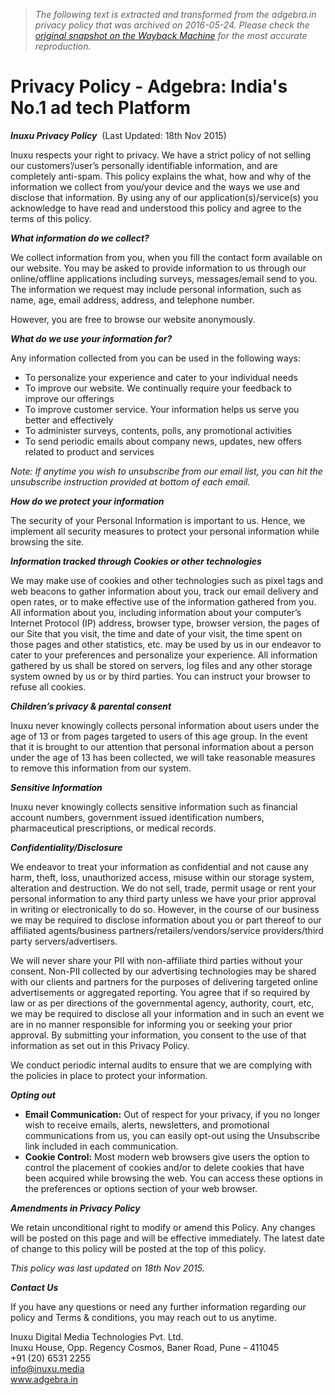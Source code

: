 > *The following text is extracted and transformed from the adgebra.in privacy policy that was archived on 2016-05-24. Please check the [original snapshot on the Wayback Machine](https://web.archive.org/web/20160524211755id_/http%3A//adgebra.in/privacy-policy) for the most accurate reproduction.*

# Privacy Policy - Adgebra: India's No.1 ad tech Platform

**_Inuxu Privacy Policy_**  (Last Updated: 18th Nov 2015)

Inuxu respects your right to privacy. We have a strict policy of not selling our customers’/user’s personally identifiable information, and are completely anti-spam. This policy explains the what, how and why of the information we collect from you/your device and the ways we use and disclose that information. By using any of our application(s)/service(s) you acknowledge to have read and understood this policy and agree to the terms of this policy.

**_What information do we collect?_**

We collect information from you, when you fill the contact form available on our website. You may be asked to provide information to us through our online/offline applications including surveys, messages/email send to you. The information we request may include personal information, such as name, age, email address, address, and telephone number.

However, you are free to browse our website anonymously.

**_What do we use your information for?_**

Any information collected from you can be used in the following ways:

  * To personalize your experience and cater to your individual needs
  * To improve our website. We continually require your feedback to improve our offerings
  * To improve customer service. Your information helps us serve you better and effectively
  * To administer surveys, contents, polls, any promotional activities
  * To send periodic emails about company news, updates, new offers related to product and services



_Note: If anytime you wish to unsubscribe from our email list, you can hit the unsubscribe instruction provided at bottom of each email._

**_How do we protect your information_**

The security of your Personal Information is important to us. Hence, we implement all security measures to protect your personal information while browsing the site.

**_Information tracked through Cookies or other technologies_**

We may make use of cookies and other technologies such as pixel tags and web beacons to gather information about you, track our email delivery and open rates, or to make effective use of the information gathered from you. All information about you, including information about your computer’s Internet Protocol (IP) address, browser type, browser version, the pages of our Site that you visit, the time and date of your visit, the time spent on those pages and other statistics, etc. may be used by us in our endeavor to cater to your preferences and personalize your experience. All information gathered by us shall be stored on servers, log files and any other storage system owned by us or by third parties. You can instruct your browser to refuse all cookies.

**_Children’s privacy & parental consent_**

Inuxu never knowingly collects personal information about users under the age of 13 or from pages targeted to users of this age group. In the event that it is brought to our attention that personal information about a person under the age of 13 has been collected, we will take reasonable measures to remove this information from our system.

**_Sensitive Information_**

Inuxu never knowingly collects sensitive information such as financial account numbers, government issued identification numbers, pharmaceutical prescriptions, or medical records.

**_Confidentiality/Disclosure_**

We endeavor to treat your information as confidential and not cause any harm, theft, loss, unauthorized access, misuse within our storage system, alteration and destruction. We do not sell, trade, permit usage or rent your personal information to any third party unless we have your prior approval in writing or electronically to do so. However, in the course of our business we may be required to disclose information about you or part thereof to our affiliated agents/business partners/retailers/vendors/service providers/third party servers/advertisers.

We will never share your PII with non-affiliate third parties without your consent. Non-PII collected by our advertising technologies may be shared with our clients and partners for the purposes of delivering targeted online advertisements or aggregated reporting. You agree that if so required by law or as per directions of the governmental agency, authority, court, etc, we may be required to disclose all your information and in such an event we are in no manner responsible for informing you or seeking your prior approval. By submitting your information, you consent to the use of that information as set out in this Privacy Policy.

We conduct periodic internal audits to ensure that we are complying with the policies in place to protect your information.

**_Opting out_**

  * **Email Communication:** Out of respect for your privacy, if you no longer wish to receive emails, alerts, newsletters, and promotional communications from us, you can easily opt-out using the Unsubscribe link included in each communication.
  * **Cookie Control:** Most modern web browsers give users the option to control the placement of cookies and/or to delete cookies that have been acquired while browsing the web. You can access these options in the preferences or options section of your web browser.



**_Amendments in Privacy Policy_**

We retain unconditional right to modify or amend this Policy. Any changes will be posted on this page and will be effective immediately. The latest date of change to this policy will be posted at the top of this policy.

_This policy was last updated on 18th Nov 2015._

**_Contact Us_**

If you have any questions or need any further information regarding our policy and Terms & conditions, you may reach out to us anytime.

Inuxu Digital Media Technologies Pvt. Ltd.  
Inuxu House, Opp. Regency Cosmos, Baner Road, Pune – 411045  
+91 (20) 6531 2255  
[info@inuxu.media](mailto:info@inuxu.media)  
www.adgebra.in
